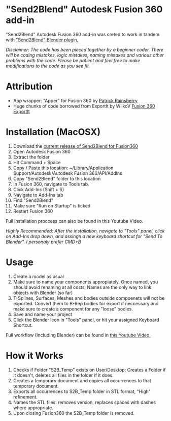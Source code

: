 # "Send2Blend" Autodesk Fusion 360 add-in

"Send2Blend" Autodesk Fusion 360 add-in was creted to work in tandem with ["Send2Blend" Blender plugin.](https://github.com/StudioPetrikas/Send2Blend_Blender)

*Disclaimer: 
The code has been pieced together by a beginner coder. There will be coding mistakes, logic mistakes, naming mistakes and various other problems with the code. Please be patient and feel free to make modifications to the code as you see fit.*

# Attribution
  - App wrapper: "Apper" for Fusion 360 by [Patrick Rainsberry](https://twitter.com/prrainsberry)
  - Huge chunks of code borrowed from ExportIt by WilkoV [Fusion 360 ExportIt](https://github.com/WilkoV/Fusion360_ExportIt)

# Installation (MacOSX)
1. Download the [current release of Send2Blend for Fusion360](https://github.com/StudioPetrikas/Send2Blend_Fusion360/files/5112152/Send2Blend_Fusion360_v1.0.zip)
2. Open Autodesk Fusion 360
3. Extract the folder
3. Hit Command + Space
4. Copy / Paste this location: ~/Library/Application Support/Autodesk/Autodesk Fusion 360/API/AddIns
5. Copy "Send2Blend" folder to this location
6. In Fusion 360, navigate to Tools tab.
7. Click Add-Ins (Shift + S)
8. Navigate to Add-Ins tab
9. Find "Send2Blend"
10. Make sure "Run on Startup" is ticked
11. Restart Fusion 360

Full installation proccess can also be found in this Youtube Video.

*Highly Recommended: After the installation, navigate to "Tools" panel, click on Add-Ins drop down, and assingn a new keyboard shortcut for "Send To Blender". I personaly prefer CMD+B*

# Usage
1. Create a model as usual
2. Make sure to name your components appropiately. Once named, you should avoid renaming at all costs; Names are the only way to link objects with Blender (so far)
3. T-Splines, Surfaces, Meshes and bodies outside compoenets will not be exported. Convert them to B-Rep bodies for export if neccessary and make sure to create a component for any "loose" bodies.
4. Save and name your project
5. Click the Blender Icon in "Tools" panel, or hit your assigned Keyboard Shortcut.

Full workflow (Including Blender) can be found in [this Youtube Video.](https://www.youtube.com/watch?v=HfhuiakfqBQ)

# How it Works
1. Checks if Folder "S2B_Temp" exists on User/Desktop; Creates a Folder if it doesn't, deletes all files in the folder if it does.
2. Creates a temporary document and copies all occurrences to that temporary document.
3. Exports all occurrences to S2B_Temp folder in STL format, "High" refinement. 
4. Names the STL files: removes version, replaces spaces with dashes where appropriate.
5. Upon closing Fusion360 the S2B_Temp folder is removed.



